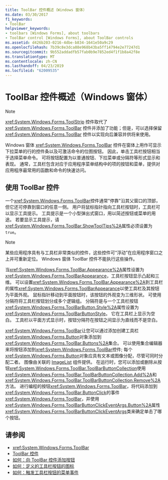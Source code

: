 ```yaml
---
title: ToolBar 控件概述（Windows 窗体）
ms.date: 03/30/2017
f1_keywords:
- ToolBar
helpviewer_keywords:
- toolbars [Windows Forms], about toolbars
- ToolBar control [Windows Forms], about ToolBar controls
ms.assetid: d426b203-0216-4dbe-b834-1641e50a9c29
ms.openlocfilehash: 7b39c8e3dca88e968b43ba5ff14794e2e77247d1
ms.sourcegitcommit: 9b552addadfb57fab0b9e7852ed4f1f1b8a42f8e
ms.translationtype: MT
ms.contentlocale: zh-CN
ms.lasthandoff: 04/23/2019
ms.locfileid: "62009535"
---
```

# <a name="toolbar-control-overview-windows-forms"></a>ToolBar 控件概述（Windows 窗体）
> [!NOTE]
>  <xref:System.Windows.Forms.ToolStrip> 控件取代了 <xref:System.Windows.Forms.ToolBar> 控件并添加了功能；但是，可以选择保留 <xref:System.Windows.Forms.ToolBar> 控件以实现向后兼容并供将来使用。  
  
 Windows 窗体 <xref:System.Windows.Forms.ToolBar> 控件在窗体上用作可显示下拉菜单的行的控件条以及可激活命令的位图按钮。 因此，单击工具栏按钮相当于选择菜单命令。 可将按钮配置为以普通按钮、下拉菜单或分隔符等形式显示和表现。 通常，工具栏包含对应于应用程序菜单结构中的项的按钮和菜单，提供对应用程序最常用的函数和命令的快速访问。  
  
## <a name="working-with-the-toolbar-control"></a>使用 ToolBar 控件  
 一个<xref:System.Windows.Forms.ToolBar>控件通常"停靠"沿其父窗口的顶部，但它还可停靠到窗口的任意一侧。 用户将鼠标指针指向工具栏按钮时，工具栏可以显示工具提示。 工具提示是一个小型弹出式窗口，用以简述按钮或菜单的用途。 若要显示工具提示，请<xref:System.Windows.Forms.ToolBar.ShowToolTips%2A>属性必须设置为`true`。  
  
> [!NOTE]
>  某些应用程序具有与工具栏非常类似的控件，这些控件可“浮动”在应用程序窗口之上并可重新定位。 Windows 窗体 ToolBar 控件不能执行这些操作。  
  
 当<xref:System.Windows.Forms.ToolBar.Appearance%2A>属性设置为<xref:System.Windows.Forms.ToolBarAppearance>，工具栏按钮显示凸起和三维。 可以设置<xref:System.Windows.Forms.ToolBar.Appearance%2A>到工具栏的属性<xref:System.Windows.Forms.ToolBarAppearance>以使工具栏及其按钮为平面外观。 鼠标指针移动到平面按钮时，该按钮的外观变为三维形状。 可使用分隔符将工具栏按钮划分成多个逻辑组。 分隔符是与一个工具栏按钮<xref:System.Windows.Forms.ToolBarButton.Style%2A>属性设置为<xref:System.Windows.Forms.ToolBarButtonStyle>。 它在工具栏上显示为空白。 工具栏以平面方式显示时，按钮分隔符在按钮之间显示为直线而不是空白。  
  
 <xref:System.Windows.Forms.ToolBar>让您可以通过添加创建工具栏<xref:System.Windows.Forms.Button>对象添加到<xref:System.Windows.Forms.ToolBar.Buttons%2A>集合。 可以使用集合编辑器来将按钮添加到<xref:System.Windows.Forms.ToolBar>控件; 每个<xref:System.Windows.Forms.Button>对象应具有文本或图像分配，尽管可同时分配二者。 图像由关联的 [ImageList](imagelist-component-windows-forms.md) 组件提供。 在运行时，您可以添加或删除从按钮<xref:System.Windows.Forms.ToolBar.ToolBarButtonCollection>使用<xref:System.Windows.Forms.ToolBar.ToolBarButtonCollection.Add%2A>和<xref:System.Windows.Forms.ToolBar.ToolBarButtonCollection.Remove%2A>方法。 进行编程的按钮<xref:System.Windows.Forms.ToolBar>，将代码添加到<xref:System.Windows.Forms.ToolBar.ButtonClick>的事件<xref:System.Windows.Forms.ToolBar>，并使用<xref:System.Windows.Forms.ToolBarButtonClickEventArgs.Button%2A>属性<xref:System.Windows.Forms.ToolBarButtonClickEventArgs>类来确定单击了哪个按钮。  
  
## <a name="see-also"></a>请参阅

- <xref:System.Windows.Forms.ToolBar>
- [ToolBar 控件](toolbar-control-windows-forms.md)
- [如何：向 ToolBar 控件添加按钮](how-to-add-buttons-to-a-toolbar-control.md)
- [如何：定义的工具栏按钮的图标](how-to-define-an-icon-for-a-toolbar-button.md)
- [如何：触发工具栏按钮的菜单事件](how-to-trigger-menu-events-for-toolbar-buttons.md)
